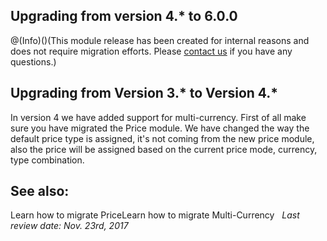 ## Upgrading from version 4.* to 6.0.0
@(Info)()(This module release has been created for internal reasons and does not require migration efforts. Please [contact us](https://support.spryker.com/hc/en-us) if you have any questions.)

## Upgrading from Version 3.* to Version 4.*
In version 4 we have added support for multi-currency. First of all make sure you have migrated the Price module. 
We have changed the way the default price type is assigned, it's not coming from the new price module, also the price will be assigned based on the current price mode, currency, type combination. 

## See also:
Learn how to migrate PriceLearn how to migrate Multi-Currency
 
_Last review date: Nov. 23rd, 2017_ <!-- by Aurimas Ličkus -->